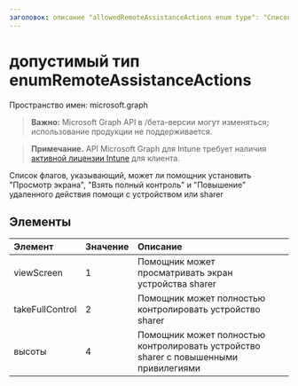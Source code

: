 ```yaml
---
заголовок: описание "allowedRemoteAssistanceActions enum type": "Список флагов, указывающий, может ли помощник установить экран просмотра", "Взять полный контроль" и "Повышение" с помощью устройства или sharer" автора: "dougeby" localization_priority: Normal ms.prod: "intune" doc_type: enumPageType
---
```


# <a name="allowedremoteassistanceactions-enum-type"></a>допустимый тип enumRemoteAssistanceActions

Пространство имен: microsoft.graph

> **Важно:** Microsoft Graph API в /бета-версии могут изменяться; использование продукции не поддерживается.

> **Примечание.** API Microsoft Graph для Intune требует наличия [активной лицензии Intune](https://go.microsoft.com/fwlink/?linkid=839381) для клиента.

Список флагов, указывающий, может ли помощник установить "Просмотр экрана", "Взять полный контроль" и "Повышение" удаленного действия помощи с устройством или sharer

## <a name="members"></a>Элементы
|Элемент|Значение|Описание|
|:---|:---|:---|
|viewScreen|1|Помощник может просматривать экран устройства sharer|
|takeFullControl|2|Помощник может полностью контролировать устройство sharer|
|высоты|4 |Помощник может полностью контролировать устройство sharer с повышенными привилегиями|



